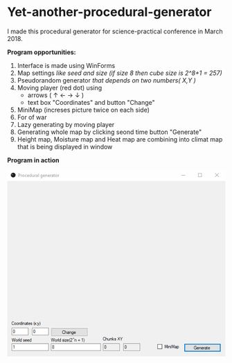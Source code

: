 # Yet-another-procedural-generator

I made this procedural generator for science-practical conference in March 2018.  

**Program opportunities:**  
1. Interface is made using WinForms
2. Map settings *like seed and size (if size 8 then cube size is 2^8+1 = 257)*
3. Pseudorandom generator *that depends on two numbers( X,Y )*
4. Moving player (red dot) using
    * arrows ( ↑ ← → ↓ )	
    * text box "Coordinates" and button "Change"
5. MiniMap (increses picture twice on each side)
6. For of war
7. Lazy generating by moving player
8. Generating whole map by clicking seond time button "Generate"
9. Height map, Moisture map and Heat map are combining into climat map that is being displayed in window

**Program in action**

![](https://github.com/catinapoke/yet-another-procedural-generator/blob/master/generator_opti.gif)

